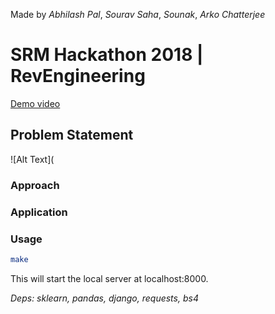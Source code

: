 Made by _Abhilash Pal_, _Sourav Saha_, _Sounak_, _Arko Chatterjee_
# SRM Hackathon 2018 | RevEngineering

[Demo video](https://www.youtube.com/watch?v=aZzxZA_KfXY&feature=youtu.be)<br>

## Problem Statement



![Alt Text](

### Approach


### Application


### Usage

```bash
make
```

This will start the local server at localhost:8000.

_*Deps*: sklearn, pandas, django, requests, bs4_


